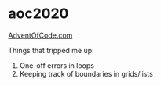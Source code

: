 # aoc2020

[AdventOfCode.com](https://adventofcode.com)

Things that tripped me up:

1. One-off errors in loops
1. Keeping track of boundaries in grids/lists
